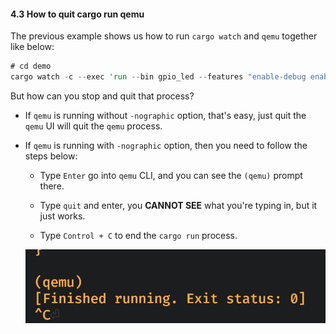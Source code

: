#### <a name="how-to-quit-cargo-run-qemu">4.3 How to quit cargo run qemu</a>

The previous example shows us how to run `cargo watch` and `qemu` together like below:

```rust
# cd demo
cargo watch -c --exec 'run --bin gpio_led --features "enable-debug enable-hal"'
```

But how can you stop and quit that process?

- If `qemu` is running without `-nographic` option, that's easy, just quit the `qemu` UI will quit the `qemu` process.

- If `qemu` is running with `-nographic` option, then you need to follow the steps below:

    - Type `Enter` go into `qemu` CLI, and you can see the `(qemu)` prompt there.

    - Type `quit` and enter, you **CANNOT SEE** what you're typing in, but it just works.

    - Type `Control + C` to end the `cargo run` process.

    ![how-to-stop-cargo-run-qemu.png](../images/how-to-stop-cargo-run-qemu.png)

